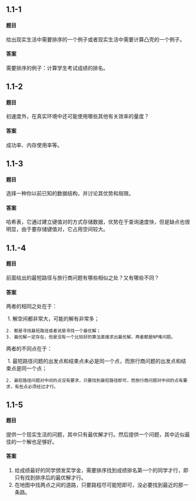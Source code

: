 ## 1.1-1

#### 题目

给出现实生活中需要排序的一个例子或者现实生活中需要计算凸壳的一个例子。

#### 答案

需要排序的例子：计算学生考试成绩的排名。

## 1.1-2

#### 题目

初速度外，在真实环境中还可能使用哪些其他有关效率的量度？

#### 答案

成功率、内存使用率等。

## 1.1-3

#### 题目

选择一种你以前已知的数据结构，并讨论其优势和局限。

#### 答案

哈希表，它通过建立键值对的方式存储数据，优势在于查询速度快，但是缺点也很明显，由于要存储键值对，它占用空间较大。

## 1.1.-4

#### 题目

前面给出的最短路径与旅行商问题有哪些相似之处？又有哪些不同？

#### 答案

两者的相同之处在于：

​	1. 解空间都非常大，可能的解有非常多；

 	2. 都是寻找最短路径或者说是寻找一个最优解；
 	3. 最优解一定存在，但是没有一个比较好的算法直接求出最优解，两者都是NP难问题。

两者的不同点在于：

​	1. 最短路径问题的出发点和结束点未必是同一个点，而旅行商问题的出发点和结束点是同一个点；

 	2. 最短路径问题对中间的点没有要求，只要找到最短路径即可，而旅行商问题对中间的点有要求，有些点必须经过才行。

## 1.1-5

#### 题目

提供一个现实生活的问题，其中只有最优解才行。然后提供一个问题，其中近似最佳的一个解也足够好。

#### 答案

1. 给成绩最好的同学颁发奖学金，需要排序找到成绩排名第一个的同学才行，即只有找到排序后的最优解才行。
2. 在地图中找两点之间的道路，只要路程尽可能短即可，没必要找到最近的那一条路。